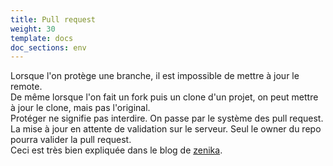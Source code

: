 ```yaml
---
title: Pull request
weight: 30
template: docs
doc_sections: env
---
```


Lorsque l'on protège une branche, il est impossible de mettre à jour le remote.  
De même lorsque l'on fait un fork puis un clone d'un projet, on peut mettre à jour le clone, mais pas l'original.  
Protéger ne signifie pas interdire. On passe par le système des pull request.  
La mise à jour en attente de validation sur le serveur. Seul le owner du repo pourra valider la pull request.  
Ceci est très bien expliquée dans le blog de [zenika](https://blog.zenika.com/2017/01/24/pull-request-demystifie/).
